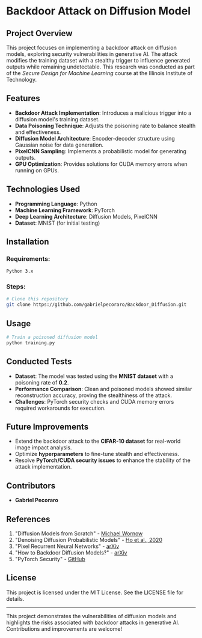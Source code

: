 # Backdoor Attack on Diffusion Model

## Project Overview
This project focuses on implementing a backdoor attack on diffusion models, exploring security vulnerabilities in generative AI. The attack modifies the training dataset with a stealthy trigger to influence generated outputs while remaining undetectable. This research was conducted as part of the *Secure Design for Machine Learning* course at the Illinois Institute of Technology.

## Features
- **Backdoor Attack Implementation**: Introduces a malicious trigger into a diffusion model's training dataset.
- **Data Poisoning Technique**: Adjusts the poisoning rate to balance stealth and effectiveness.
- **Diffusion Model Architecture**: Encoder-decoder structure using Gaussian noise for data generation.
- **PixelCNN Sampling**: Implements a probabilistic model for generating outputs.
- **GPU Optimization**: Provides solutions for CUDA memory errors when running on GPUs.

## Technologies Used
- **Programming Language**: Python
- **Machine Learning Framework**: PyTorch
- **Deep Learning Architecture**: Diffusion Models, PixelCNN
- **Dataset**: MNIST (for initial testing)

## Installation
### Requirements:
```bash
Python 3.x
```

### Steps:
```bash
# Clone this repository
git clone https://github.com/gabrielpecoraro/Backdoor_Diffusion.git

```

## Usage
```bash
# Train a poisoned diffusion model
python training.py 
```

## Conducted Tests
- **Dataset**: The model was tested using the **MNIST dataset** with a poisoning rate of **0.2**.
- **Performance Comparison**: Clean and poisoned models showed similar reconstruction accuracy, proving the stealthiness of the attack.
- **Challenges**: PyTorch security checks and CUDA memory errors required workarounds for execution.

## Future Improvements
- Extend the backdoor attack to the **CIFAR-10 dataset** for real-world image impact analysis.
- Optimize **hyperparameters** to fine-tune stealth and effectiveness.
- Resolve **PyTorch/CUDA security issues** to enhance the stability of the attack implementation.

## Contributors
- **Gabriel Pecoraro**

## References
1. "Diffusion Models from Scratch" - [Michael Wornow](https://michaelwornow.net/2023/07/01/diffusion-models-from-scratch)
2. "Denoising Diffusion Probabilistic Models" - [Ho et al., 2020](https://arxiv.org/pdf/2006.11239)
3. "Pixel Recurrent Neural Networks" - [arXiv](https://arxiv.org/pdf/1601.06759)
4. "How to Backdoor Diffusion Models?" - [arXiv](https://arxiv.org/pdf/2212.05400)
5. "PyTorch Security" - [GitHub](https://github.com/pytorch/pytorch/blob/main/SECURITY.md#untrusted-models)

## License
This project is licensed under the MIT License. See the LICENSE file for details.

---
This project demonstrates the vulnerabilities of diffusion models and highlights the risks associated with backdoor attacks in generative AI. Contributions and improvements are welcome!


